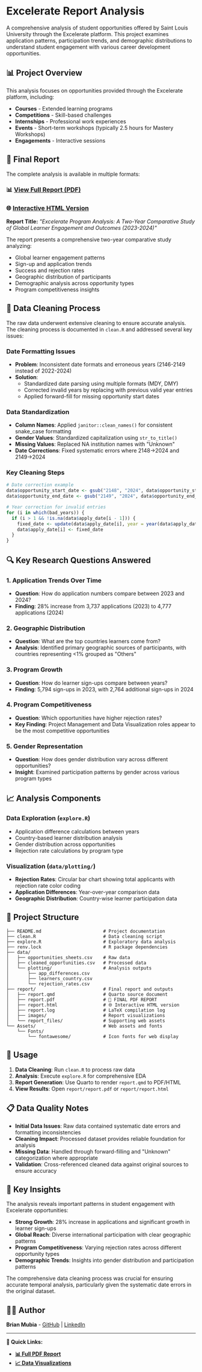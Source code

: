 # Excelerate Report Analysis

A comprehensive analysis of student opportunities offered by Saint Louis University through the Excelerate platform. This project examines application patterns, participation trends, and demographic distributions to understand student engagement with various career development opportunities.

## 📊 Project Overview

This analysis focuses on opportunities provided through the Excelerate platform, including:
- **Courses** - Extended learning programs
- **Competitions** - Skill-based challenges
- **Internships** - Professional work experiences  
- **Events** - Short-term workshops (typically 2.5 hours for Mastery Workshops)
- **Engagements** - Interactive sessions

## 📄 Final Report

The complete analysis is available in multiple formats:

### **📊 [View Full Report (PDF)](./report/report.pdf)**
### **🌐 [Interactive HTML Version](./report/report.html)**

**Report Title:** *"Excelerate Program Analysis: A Two-Year Comparative Study of Global Learner Engagement and Outcomes (2023-2024)"*

The report presents a comprehensive two-year comparative study analyzing:
- Global learner engagement patterns
- Sign-up and application trends
- Success and rejection rates
- Geographic distribution of participants
- Demographic analysis across opportunity types
- Program competitiveness insights

## 🧹 Data Cleaning Process

The raw data underwent extensive cleaning to ensure accurate analysis. The cleaning process is documented in `clean.R` and addressed several key issues:

### Date Formatting Issues
- **Problem**: Inconsistent date formats and erroneous years (2146-2149 instead of 2022-2024)
- **Solution**: 
  - Standardized date parsing using multiple formats (MDY, DMY)
  - Corrected invalid years by replacing with previous valid year entries
  - Applied forward-fill for missing opportunity start dates

### Data Standardization
- **Column Names**: Applied `janitor::clean_names()` for consistent snake_case formatting
- **Gender Values**: Standardized capitalization using `str_to_title()`
- **Missing Values**: Replaced NA institution names with "Unknown"
- **Date Corrections**: Fixed systematic errors where 2148→2024 and 2149→2024

### Key Cleaning Steps
```r
# Date correction example
data$opportunity_start_date <- gsub("2148", "2024", data$opportunity_start_date)
data$opportunity_end_date <- gsub("2149", "2024", data$opportunity_end_date)

# Year correction for invalid entries
for (i in which(bad_years)) {
  if (i > 1 && !is.na(data$apply_date[i - 1])) {
    fixed_date <- update(data$apply_date[i], year = year(data$apply_date[i - 1]))
    data$apply_date[i] <- fixed_date
  }
}
```

## 🔍 Key Research Questions Answered

### 1. **Application Trends Over Time**
- **Question**: How do application numbers compare between 2023 and 2024?
- **Finding**: 28% increase from 3,737 applications (2023) to 4,777 applications (2024)

### 2. **Geographic Distribution**
- **Question**: What are the top countries learners come from?
- **Analysis**: Identified primary geographic sources of participants, with countries representing <1% grouped as "Others"

### 3. **Program Growth**
- **Question**: How do learner sign-ups compare between years?
- **Finding**: 5,794 sign-ups in 2023, with 2,764 additional sign-ups in 2024

### 4. **Program Competitiveness**
- **Question**: Which opportunities have higher rejection rates?
- **Key Finding**: Project Management and Data Visualization roles appear to be the most competitive opportunities

### 5. **Gender Representation**
- **Question**: How does gender distribution vary across different opportunities?
- **Insight**: Examined participation patterns by gender across various program types

## 📈 Analysis Components

### Data Exploration (`explore.R`)
- Application difference calculations between years
- Country-based learner distribution analysis
- Gender distribution across opportunities
- Rejection rate calculations by program type

### Visualization (`data/plotting/`)
- **Rejection Rates**: Circular bar chart showing total applicants with rejection rate color coding
- **Application Differences**: Year-over-year comparison data
- **Geographic Distribution**: Country-wise learner participation data

## 📁 Project Structure

```
├── README.md                       # Project documentation
├── clean.R                         # Data cleaning script
├── explore.R                       # Exploratory data analysis
├── renv.lock                       # R package dependencies
├── data/
│   ├── opportunities_sheets.csv    # Raw data
│   ├── cleaned_opportunities.csv   # Processed data
│   └── plotting/                   # Analysis outputs
│       ├── app_differences.csv
│       ├── learners_country.csv
│       └── rejection_rates.csv
├── report/                         # Final report and outputs
│   ├── report.qmd                  # Quarto source document
│   ├── report.pdf                  # 📄 FINAL PDF REPORT
│   ├── report.html                 # 🌐 Interactive HTML version
│   ├── report.log                  # LaTeX compilation log
│   ├── images/                     # Report visualizations
│   └── report_files/               # Supporting web assets
└── Assets/                         # Web assets and fonts
    └── Fonts/
        └── fontawesome/            # Icon fonts for web display
```

## 🔧 Usage

1. **Data Cleaning**: Run `clean.R` to process raw data
2. **Analysis**: Execute `explore.R` for comprehensive EDA
3. **Report Generation**: Use Quarto to render `report.qmd` to PDF/HTML
4. **View Results**: Open `report/report.pdf` or `report/report.html`

## 📋 Data Quality Notes

- **Initial Data Issues**: Raw data contained systematic date errors and formatting inconsistencies
- **Cleaning Impact**: Processed dataset provides reliable foundation for analysis
- **Missing Data**: Handled through forward-filling and "Unknown" categorization where appropriate
- **Validation**: Cross-referenced cleaned data against original sources to ensure accuracy

## 🎯 Key Insights

The analysis reveals important patterns in student engagement with Excelerate opportunities:

- **Strong Growth**: 28% increase in applications and significant growth in learner sign-ups
- **Global Reach**: Diverse international participation with clear geographic patterns
- **Program Competitiveness**: Varying rejection rates across different opportunity types
- **Demographic Trends**: Insights into gender distribution and participation patterns

The comprehensive data cleaning process was crucial for ensuring accurate temporal analysis, particularly given the systematic date errors in the original dataset.

## 👨‍💻 Author

**Brian Mubia** - [GitHub](https://github.com/owlzyseyes) | [LinkedIn](https://linkedin.com/in/brian1001)

---

**🔗 Quick Links:**
- **[📊 Full PDF Report](./report/report.pdf)**
- **[📈 Data Visualizations](./report/images/)**
